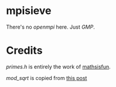 mpisieve
========

There's no *openmpi* here. Just *GMP*.

Credits
======== 

*primes.h* is entirely the work of [mathsisfun](http://www.mathsisfun.com/includes/primes-to-100k.zip "mathsisfun").

*mod_sqrt* is copied from [this post](http://permalink.gmane.org/gmane.comp.lib.gmp.general/4322)
